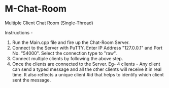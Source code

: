 # M-Chat-Room
Multiple Client Chat Room (Single-Thread)

Instructions - 

1. Run the Main.cpp file and fire up the Chat-Room Server.
2. Connect to the Server with PuTTY. Enter IP Address "127.0.0.1" and Port No. "54000". Select the connection type to "raw". 
3. Connect multiple clients by following the above step.
4. Once the clients are connected to the Server. Eg- 4 clients - Any client can send a typed message and all the other clients will receive it in real time. It also reflects a unique client #id that helps to identify which client sent the message. 
